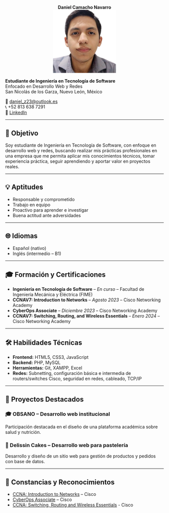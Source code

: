 

<p align="center">
<span stlye="font-size: 2m;"><strong>Daniel Camacho Navarro</strong></span><br>
  <img src="img/daniel.png" alt="Foto de Daniel" width="200">
</p>

**Estudiante de Ingeniería en Tecnología de Software**  
Enfocado en Desarrollo Web y Redes  
San Nicolás de los Garza, Nuevo León, México  

📧 [daniel_z23@outlook.es](mailto:daniel_z23@outlook.es)  
📞 +52 813 638 7291  
🔗 [LinkedIn](https://www.linkedin.com/in/daniel-camacho-navarro-2a383b35a)

---

## 🎯 Objetivo

Soy estudiante de Ingeniería en Tecnología de Software, con enfoque en desarrollo web y redes, buscando realizar mis prácticas profesionales en una empresa que me permita aplicar mis conocimientos técnicos, tomar experiencia práctica, seguir aprendiendo y aportar valor en proyectos reales.

---

## 💡 Aptitudes

- Responsable y comprometido
- Trabajo en equipo
- Proactivo para aprender e investigar
- Buena actitud ante adversidades

---

## 🌐 Idiomas

- Español (nativo)
- Inglés (intermedio – B1)

---

## 🎓 Formación y Certificaciones

- **Ingeniería en Tecnología de Software** – *En curso* – Facultad de Ingeniería Mecánica y Eléctrica (FIME)
- **CCNAV7: Introduction to Networks** – *Agosto 2023* – Cisco Networking Academy
- **CyberOps Associate** – *Diciembre 2023* – Cisco Networking Academy
- **CCNAV7: Switching, Routing, and Wireless Essentials** – *Enero 2024* – Cisco Networking Academy

---

## 🛠️ Habilidades Técnicas

- **Frontend:** HTML5, CSS3, JavaScript  
- **Backend:** PHP, MySQL  
- **Herramientas:** Git, XAMPP, Excel  
- **Redes:** Subnetting, configuración básica e intermedia de routers/switches Cisco, seguridad en redes, cableado, TCP/IP

---

## 💼 Proyectos Destacados

### 🎓 OBSANO – Desarrollo web institucional
Participación destacada en el diseño de una plataforma académica sobre salud y nutrición.

### 🎂 Delissin Cakes – Desarrollo web para pastelería
Desarrollo y diseño de un sitio web para gestión de productos y pedidos con base de datos.

---

## 🏅 Constancias y Reconocimientos

- [CCNA: Introduction to Networks](constancias/ccna-introduction.pdf) – Cisco  
- [CyberOps Associate](constancias/cyberops.pdf) – Cisco
- [CCNA: Switching, Routing and Wireless Essentials](constancias/ccna-swrowlessentials.pdf) - Cisco
  
  
